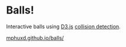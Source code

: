 # Balls!

Interactive balls using [D3.js](https://d3js.org/) [collision detection](https://github.com/d3/d3-force/tree/v3.0.0). 

[mphuxd.github.io/balls/](mphuxd.github.io/balls/)

